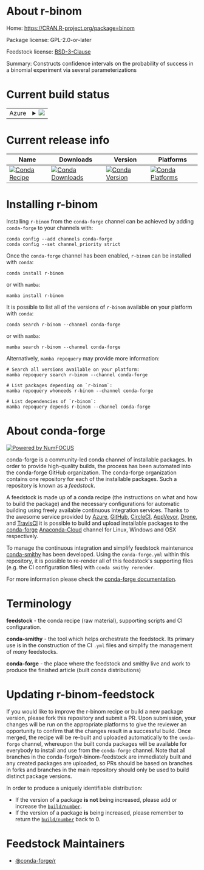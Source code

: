 About r-binom
=============

Home: https://CRAN.R-project.org/package=binom

Package license: GPL-2.0-or-later

Feedstock license: [BSD-3-Clause](https://github.com/conda-forge/r-binom-feedstock/blob/main/LICENSE.txt)

Summary: Constructs confidence intervals on the probability of success in a binomial experiment via several parameterizations

Current build status
====================


<table>
    
  <tr>
    <td>Azure</td>
    <td>
      <details>
        <summary>
          <a href="https://dev.azure.com/conda-forge/feedstock-builds/_build/latest?definitionId=1002&branchName=main">
            <img src="https://dev.azure.com/conda-forge/feedstock-builds/_apis/build/status/r-binom-feedstock?branchName=main">
          </a>
        </summary>
        <table>
          <thead><tr><th>Variant</th><th>Status</th></tr></thead>
          <tbody><tr>
              <td>linux_64_r_base4.1</td>
              <td>
                <a href="https://dev.azure.com/conda-forge/feedstock-builds/_build/latest?definitionId=1002&branchName=main">
                  <img src="https://dev.azure.com/conda-forge/feedstock-builds/_apis/build/status/r-binom-feedstock?branchName=main&jobName=linux&configuration=linux_64_r_base4.1" alt="variant">
                </a>
              </td>
            </tr><tr>
              <td>linux_64_r_base4.2</td>
              <td>
                <a href="https://dev.azure.com/conda-forge/feedstock-builds/_build/latest?definitionId=1002&branchName=main">
                  <img src="https://dev.azure.com/conda-forge/feedstock-builds/_apis/build/status/r-binom-feedstock?branchName=main&jobName=linux&configuration=linux_64_r_base4.2" alt="variant">
                </a>
              </td>
            </tr><tr>
              <td>osx_64_r_base4.1</td>
              <td>
                <a href="https://dev.azure.com/conda-forge/feedstock-builds/_build/latest?definitionId=1002&branchName=main">
                  <img src="https://dev.azure.com/conda-forge/feedstock-builds/_apis/build/status/r-binom-feedstock?branchName=main&jobName=osx&configuration=osx_64_r_base4.1" alt="variant">
                </a>
              </td>
            </tr><tr>
              <td>osx_64_r_base4.2</td>
              <td>
                <a href="https://dev.azure.com/conda-forge/feedstock-builds/_build/latest?definitionId=1002&branchName=main">
                  <img src="https://dev.azure.com/conda-forge/feedstock-builds/_apis/build/status/r-binom-feedstock?branchName=main&jobName=osx&configuration=osx_64_r_base4.2" alt="variant">
                </a>
              </td>
            </tr><tr>
              <td>win_64</td>
              <td>
                <a href="https://dev.azure.com/conda-forge/feedstock-builds/_build/latest?definitionId=1002&branchName=main">
                  <img src="https://dev.azure.com/conda-forge/feedstock-builds/_apis/build/status/r-binom-feedstock?branchName=main&jobName=win&configuration=win_64_" alt="variant">
                </a>
              </td>
            </tr>
          </tbody>
        </table>
      </details>
    </td>
  </tr>
</table>

Current release info
====================

| Name | Downloads | Version | Platforms |
| --- | --- | --- | --- |
| [![Conda Recipe](https://img.shields.io/badge/recipe-r--binom-green.svg)](https://anaconda.org/conda-forge/r-binom) | [![Conda Downloads](https://img.shields.io/conda/dn/conda-forge/r-binom.svg)](https://anaconda.org/conda-forge/r-binom) | [![Conda Version](https://img.shields.io/conda/vn/conda-forge/r-binom.svg)](https://anaconda.org/conda-forge/r-binom) | [![Conda Platforms](https://img.shields.io/conda/pn/conda-forge/r-binom.svg)](https://anaconda.org/conda-forge/r-binom) |

Installing r-binom
==================

Installing `r-binom` from the `conda-forge` channel can be achieved by adding `conda-forge` to your channels with:

```
conda config --add channels conda-forge
conda config --set channel_priority strict
```

Once the `conda-forge` channel has been enabled, `r-binom` can be installed with `conda`:

```
conda install r-binom
```

or with `mamba`:

```
mamba install r-binom
```

It is possible to list all of the versions of `r-binom` available on your platform with `conda`:

```
conda search r-binom --channel conda-forge
```

or with `mamba`:

```
mamba search r-binom --channel conda-forge
```

Alternatively, `mamba repoquery` may provide more information:

```
# Search all versions available on your platform:
mamba repoquery search r-binom --channel conda-forge

# List packages depending on `r-binom`:
mamba repoquery whoneeds r-binom --channel conda-forge

# List dependencies of `r-binom`:
mamba repoquery depends r-binom --channel conda-forge
```


About conda-forge
=================

[![Powered by
NumFOCUS](https://img.shields.io/badge/powered%20by-NumFOCUS-orange.svg?style=flat&colorA=E1523D&colorB=007D8A)](https://numfocus.org)

conda-forge is a community-led conda channel of installable packages.
In order to provide high-quality builds, the process has been automated into the
conda-forge GitHub organization. The conda-forge organization contains one repository
for each of the installable packages. Such a repository is known as a *feedstock*.

A feedstock is made up of a conda recipe (the instructions on what and how to build
the package) and the necessary configurations for automatic building using freely
available continuous integration services. Thanks to the awesome service provided by
[Azure](https://azure.microsoft.com/en-us/services/devops/), [GitHub](https://github.com/),
[CircleCI](https://circleci.com/), [AppVeyor](https://www.appveyor.com/),
[Drone](https://cloud.drone.io/welcome), and [TravisCI](https://travis-ci.com/)
it is possible to build and upload installable packages to the
[conda-forge](https://anaconda.org/conda-forge) [Anaconda-Cloud](https://anaconda.org/)
channel for Linux, Windows and OSX respectively.

To manage the continuous integration and simplify feedstock maintenance
[conda-smithy](https://github.com/conda-forge/conda-smithy) has been developed.
Using the ``conda-forge.yml`` within this repository, it is possible to re-render all of
this feedstock's supporting files (e.g. the CI configuration files) with ``conda smithy rerender``.

For more information please check the [conda-forge documentation](https://conda-forge.org/docs/).

Terminology
===========

**feedstock** - the conda recipe (raw material), supporting scripts and CI configuration.

**conda-smithy** - the tool which helps orchestrate the feedstock.
                   Its primary use is in the construction of the CI ``.yml`` files
                   and simplify the management of *many* feedstocks.

**conda-forge** - the place where the feedstock and smithy live and work to
                  produce the finished article (built conda distributions)


Updating r-binom-feedstock
==========================

If you would like to improve the r-binom recipe or build a new
package version, please fork this repository and submit a PR. Upon submission,
your changes will be run on the appropriate platforms to give the reviewer an
opportunity to confirm that the changes result in a successful build. Once
merged, the recipe will be re-built and uploaded automatically to the
`conda-forge` channel, whereupon the built conda packages will be available for
everybody to install and use from the `conda-forge` channel.
Note that all branches in the conda-forge/r-binom-feedstock are
immediately built and any created packages are uploaded, so PRs should be based
on branches in forks and branches in the main repository should only be used to
build distinct package versions.

In order to produce a uniquely identifiable distribution:
 * If the version of a package **is not** being increased, please add or increase
   the [``build/number``](https://docs.conda.io/projects/conda-build/en/latest/resources/define-metadata.html#build-number-and-string).
 * If the version of a package **is** being increased, please remember to return
   the [``build/number``](https://docs.conda.io/projects/conda-build/en/latest/resources/define-metadata.html#build-number-and-string)
   back to 0.

Feedstock Maintainers
=====================

* [@conda-forge/r](https://github.com/conda-forge/r/)

